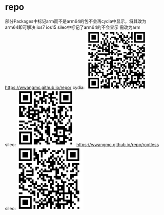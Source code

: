 # repo
部分Packages中标记arm而不是arm64的包不会再cydia中显示，将其改为arm64即可解决
ios7 ios15 sileo中标记了arm64的不会显示 需改为arm
https://wwangmc.github.io/repo/
cydia:
![alt text](image-1.png)
sileo:
![alt text](image-2.png)
https://wwangmc.github.io/repo/rootless
sileo:
![alt text](image.png)